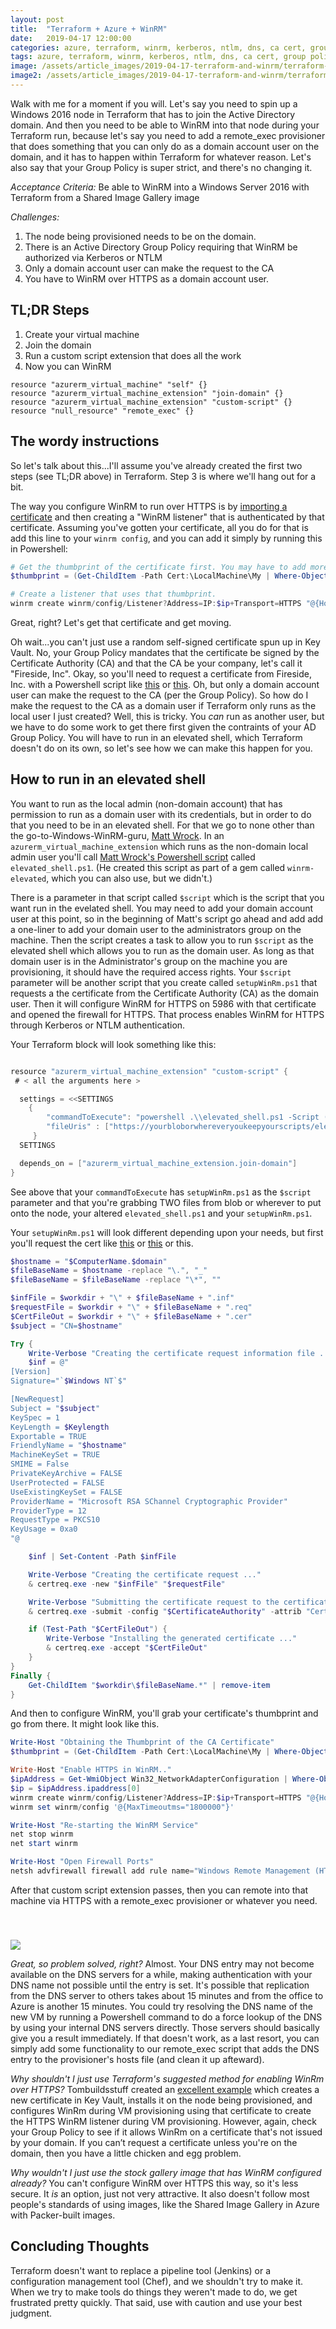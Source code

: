 ```yaml
---
layout: post
title:  "Terraform + Azure + WinRM"
date:   2019-04-17 12:00:00
categories: azure, terraform, winrm, kerberos, ntlm, dns, ca cert, group policy, active directory
tags: azure, terraform, winrm, kerberos, ntlm, dns, ca cert, group policy, active directory
image: /assets/article_images/2019-04-17-terraform-and-winrm/terraform-and-winrm.jpg
image2: /assets/article_images/2019-04-17-terraform-and-winrm/terraform-and-winrm-mobile.jpg
---
```

Walk with me for a moment if you will. Let's say you need to spin up a Windows 2016 node in Terraform that has to join the Active Directory domain. And then you need to be able to WinRM into that node during your Terraform run, because let's say you need to add a remote_exec provisioner that does something that you can only do as a domain account user on the domain, and it has to happen within Terraform for whatever reason. Let's also say that your Group Policy is super strict, and there's no changing it.

*Acceptance Criteria:*
Be able to WinRM into a Windows Server 2016 with Terraform from a Shared Image Gallery image

*Challenges:*

1. The node being provisioned needs to be on the domain.
2. There is an Active Directory Group Policy requiring that WinRM be authorized via Kerberos or NTLM
3. Only a domain account user can make the request to the CA
4. You have to WinRM over HTTPS as a domain account user.

## TL;DR Steps

1. Create your virtual machine
2. Join the domain
3. Run a custom script extension that does all the work
4. Now you can WinRM

```hcl
resource "azurerm_virtual_machine" "self" {}
resource "azurerm_virtual_machine_extension" "join-domain" {}
resource "azurerm_virtual_machine_extension" "custom-script" {}
resource "null_resource" "remote_exec" {}
```

## The wordy instructions

So let's talk about this...I'll assume you've already created the first two steps (see TL;DR above) in Terraform. Step 3 is where we'll hang out for a bit.

The way you configure WinRM to run over HTTPS is by [importing a certificate](https://www.thewindowsclub.com/manage-trusted-root-certificates-windows) and then creating a "WinRM listener" that is authenticated by that certificate. Assuming you've gotten your certificate, all you do for that is add this line to your `winrm config`, and you can add it simply by running this in Powershell:

```powershell
# Get the thumbprint of the certificate first. You may have to add more criteria to narrow it down if there are others w/hostname in the name.
$thumbprint = (Get-ChildItem -Path Cert:\LocalMachine\My | Where-Object {$_.Subject -match "$hostname").Thumbprint

# Create a listener that uses that thumbprint.
winrm create winrm/config/Listener?Address=IP:$ip+Transport=HTTPS "@{Hostname=`"$hostname`"; CertificateThumbprint=`"$thumbprint`"}"
```

Great, right? Let's get that certificate and get moving.

Oh wait...you can't just use a random self-signed certificate spun up in Key Vault. No, your Group Policy mandates that the certificate be signed by the Certificate Authority (CA) and that the CA be your company, let's call it "Fireside, Inc". Okay, so you'll need to request a certificate from Fireside, Inc. with a Powershell script like [this](https://github.com/J0F3/PowerShell/blob/master/Request-Certificate.ps1) or [this](https://4sysops.com/archives/create-a-certificate-request-with-powershell). Oh, but only a domain account user can make the request to the CA (per the Group Policy). So how do I make the request to the CA as a domain user if Terraform only runs as the local user I just created? Well, this is tricky. You _can_ run as another user, but we have to do some work to get there first given the contraints of your AD Group Policy. You will have to run in an elevated shell, which Terraform doesn't do on its own, so let's see how we can make this happen for you.

## How to run in an elevated shell

You want to run as the local admin (non-domain account) that has permission to run as a domain user with its credentials, but in order to do that you need to be in an elevated shell.  For that we go to none other than the go-to-Windows-WinRM-guru, [Matt Wrock](http://www.hurryupandwait.io/). In an `azurerm_virtual_machine_extension` which runs as the non-domain local admin user you'll call [Matt Wrock's Powershell script](https://github.com/WinRb/winrm-elevated/blob/master/lib/winrm-elevated/scripts/elevated_shell.ps1) called `elevated_shell.ps1`. (He created this script as part of a gem called `winrm-elevated`, which you can also use, but we didn't.)

There is a parameter in that script called `$script` which is the script that you want run in the evelated shell. You may need to add your domain account user at this point, so in the beginning of Matt's script go ahead and add add a one-liner to add your domain user to the administrators group on the machine. Then the script creates a task to allow you to run `$script` as the elevated shell which allows you to run as the domain user. As long as that domain user is in the Administrator's group on the machine you are provisioning, it should have the required access rights. Your `$script` parameter will be another script that you create called `setupWinRm.ps1` that requests a the certificate from the Certificate Authority (CA) as the domain user. Then it will configure WinRM for HTTPS on 5986 with that certificate and opened the firewall for HTTPS. That process enables WinRM for HTTPS through Kerberos or NTLM authentication.

Your Terraform block will look something like this:

```go

resource "azurerm_virtual_machine_extension" "custom-script" {
 # < all the arguments here >

  settings = <<SETTINGS
    {
        "commandToExecute": "powershell .\\elevated_shell.ps1 -Script (Resolve-Path .\\setupWinRm.ps1) -Username ${var.active_directory_domain}\\${var.vm_domain_user} -Password ${var.vm_domain_password}",
        "fileUris" : ["https://yourbloborwhereveryoukeepyourscripts/elevated_shell.ps1", "https://yourbloborwhereveryoukeepyourscripts/setupWinRm.ps1"]
     }
  SETTINGS

  depends_on = ["azurerm_virtual_machine_extension.join-domain"]
}
```

See above that your `commandToExecute` has `setupWinRm.ps1` as the `$script` parameter and that you're grabbing TWO files from blob or wherever to put onto the node, your altered `elevated_shell.ps1` and your `setupWinRm.ps1`.

Your `setupWinRm.ps1` will look different depending upon your needs, but first you'll request the cert like [this](https://github.com/J0F3/PowerShell/blob/master/Request-Certificate.ps1) or [this](https://4sysops.com/archives/create-a-certificate-request-with-powershell) or this.

```powershell
$hostname = "$ComputerName.$domain"
$fileBaseName = $hostname -replace "\.", "_"
$fileBaseName = $fileBaseName -replace "\*", ""

$infFile = $workdir + "\" + $fileBaseName + ".inf"
$requestFile = $workdir + "\" + $fileBaseName + ".req"
$CertFileOut = $workdir + "\" + $fileBaseName + ".cer"
$subject = "CN=$hostname"

Try {
    Write-Verbose "Creating the certificate request information file ..."
    $inf = @"
[Version]
Signature="`$Windows NT`$"

[NewRequest]
Subject = "$subject"
KeySpec = 1
KeyLength = $Keylength
Exportable = TRUE
FriendlyName = "$hostname"
MachineKeySet = TRUE
SMIME = False
PrivateKeyArchive = FALSE
UserProtected = FALSE
UseExistingKeySet = FALSE
ProviderName = "Microsoft RSA SChannel Cryptographic Provider"
ProviderType = 12
RequestType = PKCS10
KeyUsage = 0xa0
"@

    $inf | Set-Content -Path $infFile

    Write-Verbose "Creating the certificate request ..."
    & certreq.exe -new "$infFile" "$requestFile"

    Write-Verbose "Submitting the certificate request to the certificate authority ..."
    & certreq.exe -submit -config "$CertificateAuthority" -attrib "CertificateTemplate:WebServer" "$requestFile" "$CertFileOut"

    if (Test-Path "$CertFileOut") {
        Write-Verbose "Installing the generated certificate ..."
        & certreq.exe -accept "$CertFileOut"
    }
}
Finally {
    Get-ChildItem "$workdir\$fileBaseName.*" | remove-item
}
```

And then to configure WinRM, you'll grab your certificate's thumbprint and go from there. It might look like this.

```powershell
Write-Host "Obtaining the Thumbprint of the CA Certificate"
$thumbprint = (Get-ChildItem -Path Cert:\LocalMachine\My | Where-Object {$_.Subject -match "$hostname" -and $_.EnhancedKeyUsageList[0].FriendlyName -eq "Server Authentication"} ).Thumbprint | Select -first 1

Write-Host "Enable HTTPS in WinRM.."
$ipAddress = Get-WmiObject Win32_NetworkAdapterConfiguration | Where-Object {$_.Ipaddress.length -gt 1} 
$ip = $ipAddress.ipaddress[0]
winrm create winrm/config/Listener?Address=IP:$ip+Transport=HTTPS "@{Hostname=`"$hostname`"; CertificateThumbprint=`"$thumbprint`"}"
winrm set winrm/config '@{MaxTimeoutms="1800000"}'

Write-Host "Re-starting the WinRM Service"
net stop winrm
net start winrm

Write-Host "Open Firewall Ports"
netsh advfirewall firewall add rule name="Windows Remote Management (HTTPS-In)" dir=in action=allow protocol=TCP localport=5986
```

After that custom script extension passes, then you can remote into that machine via HTTPS with a remote_exec provisioner or whatever you need.

<img src='/assets/article_images/2019-04-17-terraform-and-winrm/winrm.png' style='display: block; margin-left: auto; margin-right: auto; padding-top: 40px' />

_Great, so problem solved, right?_
Almost. Your DNS entry may not become available on the DNS servers for a while, making authentication with your DNS name not possible until the entry is set. It's possible that replication from the DNS server to others takes about 15 minutes and from the office to Azure is another 15 minutes. You could try resolving the DNS name of the new VM by running a Powershell command to do a force lookup of the DNS by using your internal DNS servers directly. Those servers should basically give you a result immediately. If that doesn't work, as a last resort, you can simply add some functionality to our remote_exec script that adds the DNS entry to the provisioner's hosts file (and clean it up afteward).

_Why shouldn't I just use Terraform's suggested method for enabling WinRm over HTTPS?_
Tombuildsstuff created an [excellent example](https://github.com/terraform-providers/terraform-provider-azurerm/tree/master/examples/virtual-machines/provisioners/windows) which creates a new certificate in Key Vault, installs it on the node being provisioned, and configures WinRm during VM provisioning using that certificate to create the HTTPS WinRM listener during VM provisioning. However, again, check your Group Policy to see if it allows WinRm on a certificate that's not issued by your domain. If you can’t request a certificate unless you're on the domain, then you have a little chicken and egg problem.

_Why wouldn't I just use the stock gallery image that has WinRM configured already?_
You can't configure WinRM over HTTPS this way, so it's less secure. It _is_ an option, just not very attractive. It also doesn't follow most people's standards of using images, like the Shared Image Gallery in Azure with Packer-built images.

## Concluding Thoughts

Terraform doesn't want to replace a pipeline tool (Jenkins) or a configuration management tool (Chef), and we shouldn't try to make it. When we try to make tools do things they weren't made to do, we get frustrated pretty quickly. That said, use with caution and use your best judgment.
